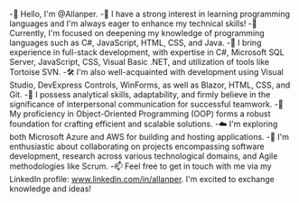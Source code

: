 -👋 Hello, I'm @Allanper.
-👀 I have a strong interest in learning programming languages and I'm always eager to enhance my technical skills!
-🌱 Currently, I'm focused on deepening my knowledge of programming languages such as C#, JavaScript, HTML, CSS, and Java.
-💼 I bring experience in full-stack development, with expertise in C#, Microsoft SQL Server, JavaScript, CSS, Visual Basic .NET, and utilization of tools like Tortoise SVN.
-🛠️ I'm also well-acquainted with development using Visual Studio, DevExpress Controls, WinForms, as well as Blazor, HTML, CSS, and Git.
-🚀 I possess analytical skills, adaptability, and firmly believe in the significance of interpersonal communication for successful teamwork.
-🧠 My proficiency in Object-Oriented Programming (OOP) forms a robust foundation for crafting efficient and scalable solutions.
-☁️ I'm exploring both Microsoft Azure and AWS for building and hosting applications.
-🤝 I'm enthusiastic about collaborating on projects encompassing software development, research across various technological domains, and Agile methodologies like Scrum.
-📫 Feel free to get in touch with me via my LinkedIn profile: www.linkedin.com/in/allanper. I'm excited to exchange knowledge and ideas!

<!---
Allanper/Allanper is a ✨ special ✨ repository because its `README.md` (this file) appears on your GitHub profile.
You can click the Preview link to take a look at your changes.
--->
